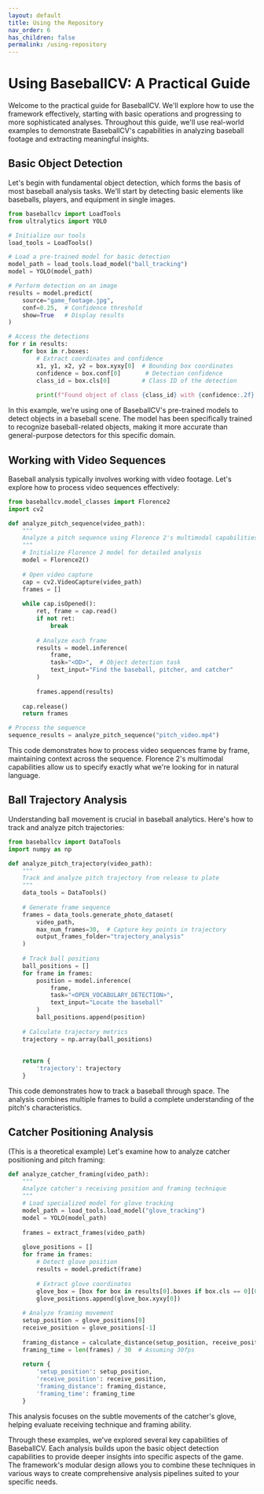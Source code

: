 ```yaml
---
layout: default
title: Using the Repository
nav_order: 6
has_children: false
permalink: /using-repository
---
```


# Using BaseballCV: A Practical Guide

Welcome to the practical guide for BaseballCV. We'll explore how to use the framework effectively, starting with basic operations and progressing to more sophisticated analyses. Throughout this guide, we'll use real-world examples to demonstrate BaseballCV's capabilities in analyzing baseball footage and extracting meaningful insights.

## Basic Object Detection

Let's begin with fundamental object detection, which forms the basis of most baseball analysis tasks. We'll start by detecting basic elements like baseballs, players, and equipment in single images.

```python
from baseballcv import LoadTools
from ultralytics import YOLO

# Initialize our tools
load_tools = LoadTools()

# Load a pre-trained model for basic detection
model_path = load_tools.load_model("ball_tracking")
model = YOLO(model_path)

# Perform detection on an image
results = model.predict(
    source="game_footage.jpg",
    conf=0.25,  # Confidence threshold
    show=True   # Display results
)

# Access the detections
for r in results:
    for box in r.boxes:
        # Extract coordinates and confidence
        x1, y1, x2, y2 = box.xyxy[0]  # Bounding box coordinates
        confidence = box.conf[0]       # Detection confidence
        class_id = box.cls[0]         # Class ID of the detection
        
        print(f"Found object of class {class_id} with {confidence:.2f} confidence")
```

In this example, we're using one of BaseballCV's pre-trained models to detect objects in a baseball scene. The model has been specifically trained to recognize baseball-related objects, making it more accurate than general-purpose detectors for this specific domain.

## Working with Video Sequences

Baseball analysis typically involves working with video footage. Let's explore how to process video sequences effectively:

```python
from baseballcv.model_classes import Florence2
import cv2

def analyze_pitch_sequence(video_path):
    """
    Analyze a pitch sequence using Florence 2's multimodal capabilities
    """
    # Initialize Florence 2 model for detailed analysis
    model = Florence2()
    
    # Open video capture
    cap = cv2.VideoCapture(video_path)
    frames = []
    
    while cap.isOpened():
        ret, frame = cap.read()
        if not ret:
            break
            
        # Analyze each frame
        results = model.inference(
            frame,
            task="<OD>",  # Object detection task
            text_input="Find the baseball, pitcher, and catcher"
        )
        
        frames.append(results)
    
    cap.release()
    return frames

# Process the sequence
sequence_results = analyze_pitch_sequence("pitch_video.mp4")
```

This code demonstrates how to process video sequences frame by frame, maintaining context across the sequence. Florence 2's multimodal capabilities allow us to specify exactly what we're looking for in natural language.

## Ball Trajectory Analysis

Understanding ball movement is crucial in baseball analytics. Here's how to track and analyze pitch trajectories:

```python
from baseballcv import DataTools
import numpy as np

def analyze_pitch_trajectory(video_path):
    """
    Track and analyze pitch trajectory from release to plate
    """
    data_tools = DataTools()
    
    # Generate frame sequence
    frames = data_tools.generate_photo_dataset(
        video_path,
        max_num_frames=30,  # Capture key points in trajectory
        output_frames_folder="trajectory_analysis"
    )
    
    # Track ball positions
    ball_positions = []
    for frame in frames:
        position = model.inference(
            frame,
            task="<OPEN_VOCABULARY_DETECTION>",
            text_input="Locate the baseball"
        )
        ball_positions.append(position)
    
    # Calculate trajectory metrics
    trajectory = np.array(ball_positions)
 
    
    return {
        'trajectory': trajectory
    }
```

This code demonstrates how to track a baseball through space. The analysis combines multiple frames to build a complete understanding of the pitch's characteristics.

## Catcher Positioning Analysis

(This is a theoretical example) Let's examine how to analyze catcher positioning and pitch framing:

```python
def analyze_catcher_framing(video_path):
    """
    Analyze catcher's receiving position and framing technique
    """
    # Load specialized model for glove tracking
    model_path = load_tools.load_model("glove_tracking")
    model = YOLO(model_path)
    
    frames = extract_frames(video_path)
    
    glove_positions = []
    for frame in frames:
        # Detect glove position
        results = model.predict(frame)
        
        # Extract glove coordinates
        glove_box = [box for box in results[0].boxes if box.cls == 0][0]
        glove_positions.append(glove_box.xyxy[0])
    
    # Analyze framing movement
    setup_position = glove_positions[0]
    receive_position = glove_positions[-1]
    
    framing_distance = calculate_distance(setup_position, receive_position)
    framing_time = len(frames) / 30  # Assuming 30fps
    
    return {
        'setup_position': setup_position,
        'receive_position': receive_position,
        'framing_distance': framing_distance,
        'framing_time': framing_time
    }
```

This analysis focuses on the subtle movements of the catcher's glove, helping evaluate receiving technique and framing ability.

Through these examples, we've explored several key capabilities of BaseballCV. Each analysis builds upon the basic object detection capabilities to provide deeper insights into specific aspects of the game. The framework's modular design allows you to combine these techniques in various ways to create comprehensive analysis pipelines suited to your specific needs.